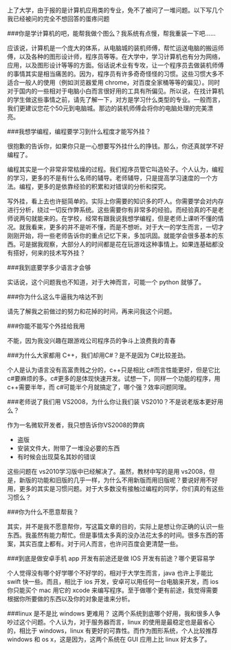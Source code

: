 上了大学，由于报的是计算机应用类的专业，免不了被问了一堆问题。以下写几个我已经被问的完全不想回答的蛋疼问题

###你是学计算机的吧，能帮我做个图么？我系统有点慢，帮我重装一下吧……

应该说，计算机是一个庞大的体系，从电脑城的装机师傅，帮忙运送电脑的搬运师傅，以及各种的图形设计师，程序员等等。在大学中，学习计算机也有分为网络，应用，以及图形设计等等的方面。俗话说术业有专攻，让一个程序员去做装机师傅的事情其实是相当痛苦的。因为，程序员有许多奇奇怪怪的习惯。这些习惯大多不适合一般人的使用（例如浏览器爱用 chrome，对百度全家桶等等的偏见）。同时对于国内的一些相对于电脑小白而言很好用的工具有所偏见。所以说，在找计算机的学生做这些事情之前，请先了解一下，对方是学习什么类型的专业。一般而言，我们更建议您花个50元到电脑城。那边的装机师傅会将你的电脑处理的完美漂亮。

###我想学编程，编程要学习到什么程度才能写外挂？

很抱歉的告诉你，如果你只是一心想要写外挂什么的挣钱。那么，你还真就学不好编程了。

编程其实是一个非常非常枯燥的过程。我们程序员管它叫造轮子。个人认为，编程的学习，更多的不是有什么名师的辅导。老师辅导，只是提高学习速度的一个方法。编程，更多的是依靠经验的积累和对错误的分析和探究。

写外挂，看上去也许挺简单的。实际上你需要的知识多的吓人。你需要学会对内存进行分析，绕过一切反作弊系统。这些需要你有非常多的经验。而经验真的不是老师说两句就能来的。在学校，经常有跟我说我想学编程，但是老师上课听不懂的情况。就我看来，更多的并不是听不懂，而是不想听。对于大一的学生而言，一切才刚刚开始，将一些老师告诉你的重点记忆下来，多加巩固。就能学会很多基本的东西。可是据我观察，大部分人的时间都是花在玩游戏这种事情上。如果连基础都没有搭好，何来的技术写外挂？

###我到底要学多少语言才会够

实话说，这个问题我也不知道，对于大神而言，可能一个 python 就够了。

###你为什么这么牛逼我为啥达不到

请先了解我之前做过的努力和花掉的时间，再来问我这个问题。

###你能不能写个外挂给我用

不能，因为我没兴趣在跟游戏公司程序员的争斗上浪费我的青春

###为什么大家都用 C++，我们却用C#？是不是因为 C#比较差劲。

个人是认为语言没有高富贵贱之分的，c++只是相比 c#而言性能更好，但是它比 c#要麻烦的多。c#更多的是体现快速开发。试想一下，同样一个功能的程序，用 c++需要半年，而 c#可能半个月就搞定了，哪个强？效率问题同理。

###老师说了我们用 VS2008，为什么你让我们装 VS2010？不是说老版本更好用么？

作为一名微软开发者，我只想告诉你VS2008的弊病

* 盗版
* 安装文件大，附带了一堆没必要的东西
* 有时候会出现莫名其妙的错误

这些问题在 vs2010学习版中已经解决了。虽然，教材中写的是用 vs2008，但是，新版的功能和旧版的几乎一样，为什么不用新版而用旧版呢？要说好用不好用，更多的其实是习惯问题。对于大多数没有接触过编程的同学，你们真的有这些习惯么？

###你为什么不愿意帮我？

其实，并不是我不愿意帮你，写这篇文章的目的，实际上是想让你正确的认识一些东西。我虽然有能力帮忙。但是事情太多真的没办法花太多的时间。很多东西的答案，其实百度上都有。对于问人而言，也许问百度会更清楚一些。

###到底是做安卓手机 app 开发有前途还是做 IOS 开发有前途？哪个更容易学

个人觉得没有哪个好学哪个不好学的，相对于大学生而言，java 也许上手能比 swift 快一些。而且，相比于 ios 开发，安卓可以用任何一台电脑来开发，而 ios 你只能买个 mac 用它的 xcode 来编写程序。至于做哪个更有前途，我觉得需要根据你所要做的东西以及你的对象是谁来分析。

###linux 是不是比 windows 更难用？
这两个系统到底哪个好用，我和很多人争吵过这个问题。个人认为，对于服务器而言，linux 的使用是最稳定也是最省心的，相比于 windows，linux 有更好的可靠性。而作为图形系统，个人比较推荐windows 和 os x，这是因为，这两个系统在 GUI 应用上比 linux 好太多了。

